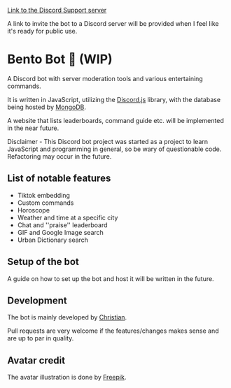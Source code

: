 [Link to the Discord Support server](https://discord.gg/dd68WwP)

A link to invite the bot to a Discord server will be provided when I feel like it's ready for public use.
# Bento Bot 🍱 (WIP)
A Discord bot with server moderation tools and various entertaining commands.

It is written in JavaScript, utilizing the [Discord.js](https://discord.js.org/#/) library, with the database being hosted by [MongoDB](https://www.mongodb.com/).

A website that lists leaderboards, command guide etc. will be implemented in the near future.

Disclaimer - This Discord bot project was started as a project to learn JavaScript and programming in general, so be wary of questionable code. Refactoring may occur in the future.

## List of notable features
- Tiktok embedding
- Custom commands
- Horoscope
- Weather and time at a specific city
- Chat and ''praise'' leaderboard
- GIF and Google Image search
- Urban Dictionary search

## Setup of the bot
A guide on how to set up the bot and host it will be written in the future.

## Development
The bot is mainly developed by [Christian](https://github.com/banner4422).

Pull requests are very welcome if the features/changes makes sense and are up to par in quality.

## Avatar credit
The avatar illustration is done by [Freepik](https://github.com/banner4422).
